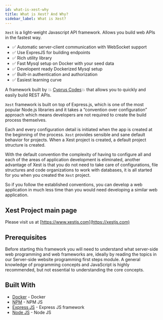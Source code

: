 ```yaml
---
id: what-is-xest-why
title: What is Xest? And Why?
sidebar_label: What is Xest?
---
```


`Xest` is a light-weight Javascript API framework. Allows you build web APIs in the fastest way.

- :white_check_mark: Automatic server-client communication with WebSocket support
- :white_check_mark: Use ExpresJS for building endpoints
- :white_check_mark: Rich utility library
- :white_check_mark: Fast Mysql setup on Docker with your seed data
- :white_check_mark: Developent ready Dockerized Mysql setup
- :white_check_mark: Built-in authentication and authorization
- :white_check_mark: Easiest learning curve

A framework built by :boom: [Cyprus Codes](https://cypruscodes.com/):boom: that allows you to quickly and easily build REST APIs.

`Xest` framework is built on top of Express.js, which is one of the most popular Node.js libraries and it takes a “convention over configuration” approach which means developers are not required to create the build process themselves.

Each and every configuration detail is initiated when the app is created at the beginning of the process. `Xest` provides sensible and sane default behavior for projects. When a Xest project is created, a default project structure is created.

With the default convention the complexity of having to configure all and each of the areas of application development is eliminated, another advantage of Xest is that you do not need to take care of configurations, file structures and code organizations to work with databases, it is all started for you when you created the `Xest` project.

So if you follow the established conventions, you can develop a web application in much less time than you would need developing a similar web application.

## Xest Project main page

Please visit us at [https://www.xestjs.com](https://xestjs.com)

## Prerequisites

Before starting this framework you will need to understand what server-side web programming and web frameworks are, ideally by reading the topics in our Server-side website programming first steps module. A general knowledge of programming concepts and JavaScript is highly recommended, but not essential to understanding the core concepts.

<!-- ## Getting Started

This is a multi module maven project. Import as maven project with your favorite IDE to contribute. If you want create your first AWE project, use maven archetype `awe-boot-archetype` with version [![Version](https://img.shields.io/maven-central/v/com.almis.awe/awe-starter-parent.svg?label=maven%20central)](https://search.maven.org/search?q=g:%22com.almis.awe%22%20AND%20a:%22awe-starter-parent%22)

```bash
mvn -B archetype:generate \
 -DarchetypeGroupId=com.almis.awe \
 -DarchetypeArtifactId=awe-boot-archetype \
 -DarchetypeVersion=[Archetype version]
 -DgroupId=com.mycompany.app \
 -DartifactId=my-app \
 -Dversion=1.0-SNAPSHOT
``` -->

## Built With

- [Docker](https://www.docker.com/) - Docker
- [NPM](https://www.npmjs.com/) - NPM JS
- [Express JS](https://expressjs.com/) - Express JS framework
- [Node JS](https://nodejs.org/en/) - Node JS
  <!-- // - [Bootstrap](https://getbootstrap.com/) - Bootstrap web toolkit -->

<!-- [![StackShare](https://img.shields.io/badge/tech-stack-0690fa.svg?style=flat)](https://stackshare.io/almis-informatica-financiera/aweframework)

## Changelogs

Latest changelog file: [CHANGELOG.md](https://gitlab.com/aweframework/awe/-/blob/master/CHANGELOG.md) -->
<!--
## Contributing

Please read [CONTRIBUTING.md](https://gitlab.com/aweframework/awe/-/blob/master/CONTRIBUTING.md) for details on our code of conduct, and the process for submitting pull requests to us.

## License

All parts of AWE, **except the contents of the graphical charts library (HighCharts)**, are licensed
under Apache License v2.0 see the [LICENSE.md](https://gitlab.com/aweframework/awe/-/blob/master/LICENSE.md) file for details. -->
